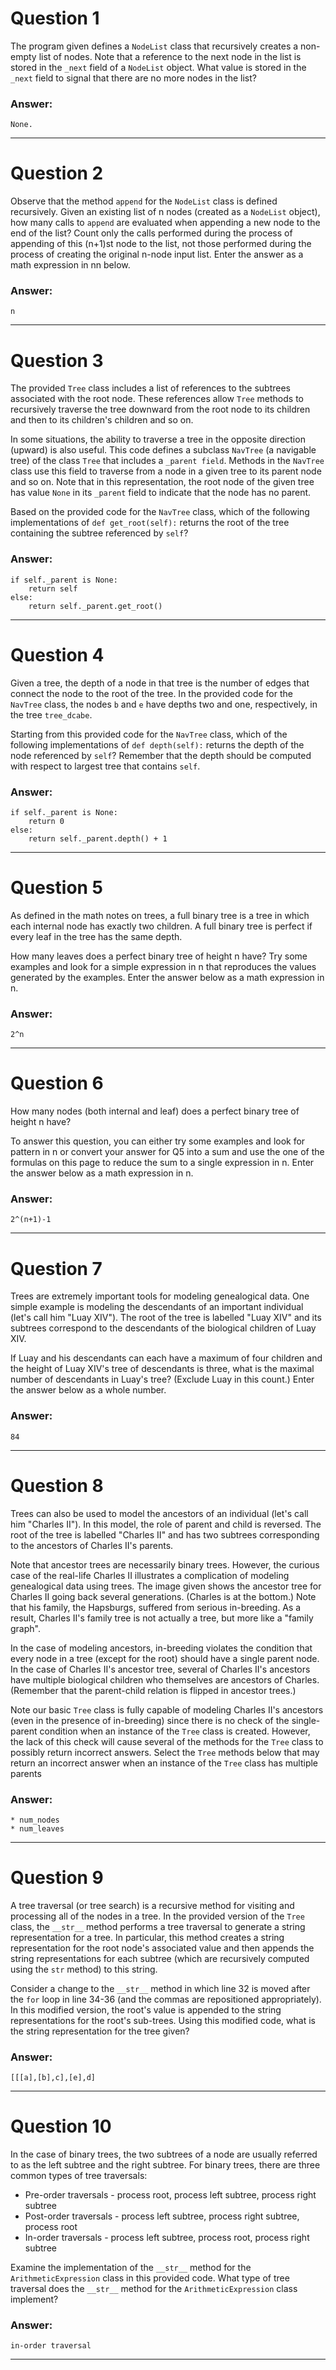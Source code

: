# Question 1
  The program given defines a `NodeList` class that recursively creates a non-empty list of nodes. Note that a reference to the next node in the list is stored in the `_next` field of a `NodeList` object. What value is stored in the `_next` field to signal that there are no more nodes in the list?

### Answer:
    None.

----
# Question 2
  Observe that the method `append` for the `NodeList` class is defined recursively. Given an existing list of n nodes (created as a `NodeList` object), how many calls to `append` are evaluated when appending a new node to the end of the list? Count only the calls performed during the process of appending of this (n+1)st node to the list, not those performed during the process of creating the original n-node input list. Enter the answer as a math expression in nn below.
### Answer:
    n

----
# Question 3
  The provided `Tree` class includes a list of references to the subtrees associated with the root node. These references allow `Tree` methods to recursively traverse the tree downward from the root node to its children and then to its children's children and so on.
  
  In some situations, the ability to traverse a tree in the opposite direction (upward) is also useful. This code defines a subclass `NavTree` (a navigable tree) of the class `Tree` that includes a `_parent field`. Methods in the `NavTree` class use this field to traverse from a node in a given tree to its parent node and so on. Note that in this representation, the root node of the given tree has value `None` in its `_parent` field to indicate that the node has no parent.
  
  Based on the provided code for the `NavTree` class, which of the following implementations of `def get_root(self):` returns the root of the tree containing the subtree referenced by `self`?

### Answer:
    if self._parent is None:
        return self
    else:
        return self._parent.get_root()

----
# Question 4
  Given a tree, the depth of a node in that tree is the number of edges that connect the node to the root of the tree. In the provided code for the `NavTree` class, the nodes `b` and `e` have depths two and one, respectively, in the tree `tree_dcabe`.
  
  Starting from this provided code for the `NavTree` class, which of the following implementations of `def depth(self):` returns the depth of the node referenced by `self`? Remember that the depth should be computed with respect to largest tree that contains `self`.
  
### Answer:
    if self._parent is None:
        return 0
    else:
        return self._parent.depth() + 1
----
# Question 5
  As defined in the math notes on trees, a full binary tree is a tree in which each internal node has exactly two children. A full binary tree is perfect if every leaf in the tree has the same depth.
  
  How many leaves does a perfect binary tree of height n have? Try some examples and look for a simple expression in n that reproduces the values generated by the examples. Enter the answer below as a math expression in n.

### Answer:
    2^n

----
# Question 6
  How many nodes (both internal and leaf) does a perfect binary tree of height n have?
  
  To answer this question, you can either try some examples and look for pattern in n or convert your answer for Q5 into a sum and use the one of the formulas on this page to reduce the sum to a single expression in n. Enter the answer below as a math expression in n.

### Answer:
    2^(n+1)-1

----
# Question 7
  Trees are extremely important tools for modeling genealogical data. One simple example is modeling the descendants of an important individual (let's call him "Luay XIV"). The root of the tree is labelled "Luay XIV" and its subtrees correspond to the descendants of the biological children of Luay XIV.
  
  If Luay and his descendants can each have a maximum of four children and the height of Luay XIV's tree of descendants is three, what is the maximal number of descendants in Luay's tree? (Exclude Luay in this count.) Enter the answer below as a whole number.

### Answer:
    84

----
# Question 8
  Trees can also be used to model the ancestors of an individual (let's call him "Charles II"). In this model, the role of parent and child is reversed. The root of the tree is labelled "Charles II" and has two subtrees corresponding to the ancestors of Charles II's parents.
  
  Note that ancestor trees are necessarily binary trees. However, the curious case of the real-life Charles II illustrates a complication of modeling genealogical data using trees. The image given shows the ancestor tree for Charles II going back several generations. (Charles is at the bottom.) Note that his family, the Hapsburgs, suffered from serious in-breeding. As a result, Charles II's family tree is not actually a tree, but more like a "family graph".
  
  In the case of modeling ancestors, in-breeding violates the condition that every node in a tree (except for the root) should have a single parent node. In the case of Charles II's ancestor tree, several of Charles II's ancestors have multiple biological children who themselves are ancestors of Charles. (Remember that the parent-child relation is flipped in ancestor trees.)
  
  Note our basic `Tree` class is fully capable of modeling Charles II's ancestors (even in the presence of in-breeding) since there is no check of the single-parent condition when an instance of the `Tree` class is created. However, the lack of this check will cause several of the methods for the `Tree` class to possibly return incorrect answers. Select the `Tree` methods below that may return an incorrect answer when an instance of the `Tree` class has multiple parents

### Answer:
    * num_nodes
    * num_leaves

----
# Question 9
  A tree traversal (or tree search) is a recursive method for visiting and processing all of the nodes in a tree. In the provided version of the `Tree` class, the `__str__` method performs a tree traversal to generate a string representation for a tree. In particular, this method creates a string representation for the root node's associated value and then appends the string representations for each subtree (which are recursively computed using the `str` method) to this string.
  
  Consider a change to the `__str__` method in which line 32 is moved after the `for` loop in line 34-36 (and the commas are repositioned appropriately). In this modified version, the root's value is appended to the string representations for the root's sub-trees. Using this modified code, what is the string representation for the tree given?

### Answer:
    [[[a],[b],c],[e],d]
----
# Question 10
  In the case of binary trees, the two subtrees of a node are usually referred to as the left subtree and the right subtree. For binary trees, there are three common types of tree traversals:
  
  * Pre-order traversals - process root, process left subtree, process right subtree
  * Post-order traversals - process left subtree, process right subtree, process root
  * In-order traversals - process left subtree, process root, process right subtree
  
  Examine the implementation of the `__str__` method for the `ArithmeticExpression` class in this provided code. What type of tree traversal does the `__str__` method for the `ArithmeticExpression` class implement?

### Answer:
    in-order traversal

----
